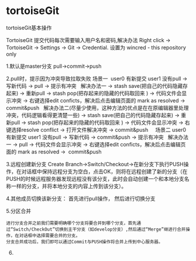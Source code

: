 # tortoiseGit
tortoiseGit基本操作

TortoiseGit 提交代码每次需要输入用户名和密码,解决办法
    Right click → TortoiseGit → Settings → Git → Credential. 
    设置为 wincred - this repository only


1.默认是master分支
    pull->commit->push

2.pull时，提示因为冲突导致拉取失败
    场景一 
    user0 有新提交
    user1 没有pull -> 写新代码 -> pull -> 提示有冲突
     
    解决办法一
    -> stash save(把自己的代码隐藏存起来) -> 重新pull -> stash pop(把存起来的隐藏的代码取回来 ) -> 代码文件会显示冲突 -> 右键选择edit conficts，解决后点击编辑页面的 mark as resolved ->  commit&push
     
    解决办法二(尽量少使用，这种方法的优点是在在原编辑器里处理冲突，代码逻辑看得更清楚一些)
    -> stash save(把自己的代码隐藏存起来) -> 重新pull -> stash pop(把存起来的隐藏的代码取回来 ) -> 代码文件会显示冲突 -> 右键选择resolve conflict -> 打开文件解决冲突 -> commit&push
     
     
    场景二
    user0 有新提交
    user1 没有pull -> 写新代码 -> commit&push -> 提示有冲突
     
    解决办法一
    -> pull -> 代码文件会显示冲突 -> 右键选择edit conficts，解决后点击编辑页面的 mark as resolved ->  commit&push

3.远程创建新分支
    Create Branch->Switch/Checkout->在新分支下执行PUSH操作，在对话框中保持远程分支为空白，点击OK，则将在远程创建了新的分支（在PUSH的时候远程服务器发现远程没有该分支，此时会自动创建一个和本地分支名称一样的分支，并将本地分支的内容上传到该分支）。

4.其他成员切换该新分支：
    首先进行pull操作， 然后进行切换分支

5.分区合并

    进行分支合并之前我们需要明确哪个分支将要合并到哪个分支，首先通过“Switch/CheckOut”切换到主干分支（如develop分支）,然后通过“Merge”继进行合并操作，在对话框中选择需要合并的分支。
    分支合并成功后，我们即可以通过Commit与PUSH操作将合并上传到中心服务器。

6.

